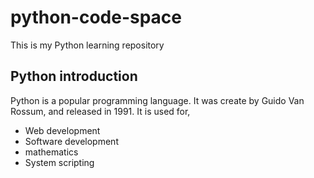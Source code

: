 # python-code-space
This is my Python learning repository

## Python introduction
Python is a popular programming language. It was create by Guido Van Rossum, and released in 1991.
It is used for,
* Web development
* Software development
* mathematics
* System scripting

